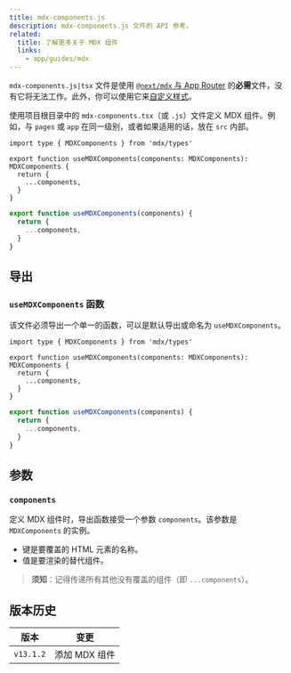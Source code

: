 ```yaml
---
title: mdx-components.js
description: mdx-components.js 文件的 API 参考。
related:
  title: 了解更多关于 MDX 组件
  links:
    - app/guides/mdx
---
```


`mdx-components.js|tsx` 文件是使用 [`@next/mdx` 与 App Router](/docs/nextjs-cn/app/guides/mdx) 的**必需**文件，没有它将无法工作。此外，你可以使用它来[自定义样式](/docs/nextjs-cn/app/guides/mdx#using-custom-styles-and-components)。

使用项目根目录中的 `mdx-components.tsx`（或 `.js`）文件定义 MDX 组件。例如，与 `pages` 或 `app` 在同一级别，或者如果适用的话，放在 `src` 内部。

```tsx switcher
import type { MDXComponents } from 'mdx/types'

export function useMDXComponents(components: MDXComponents): MDXComponents {
  return {
    ...components,
  }
}
```

```js switcher
export function useMDXComponents(components) {
  return {
    ...components,
  }
}
```

## 导出

### `useMDXComponents` 函数

该文件必须导出一个单一的函数，可以是默认导出或命名为 `useMDXComponents`。

```tsx switcher
import type { MDXComponents } from 'mdx/types'

export function useMDXComponents(components: MDXComponents): MDXComponents {
  return {
    ...components,
  }
}
```

```js switcher
export function useMDXComponents(components) {
  return {
    ...components,
  }
}
```

## 参数

### `components`

定义 MDX 组件时，导出函数接受一个参数 `components`。该参数是 `MDXComponents` 的实例。

- 键是要覆盖的 HTML 元素的名称。
- 值是要渲染的替代组件。

> **须知**：记得传递所有其他没有覆盖的组件（即 `...components`）。

## 版本历史

| 版本      | 变更          |
| --------- | ------------- |
| `v13.1.2` | 添加 MDX 组件 |
